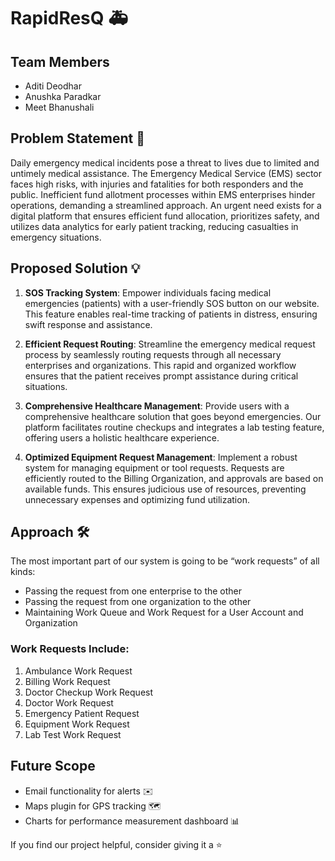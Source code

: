 # RapidResQ 🚑

## Team Members 
- Aditi Deodhar
- Anushka Paradkar
- Meet Bhanushali

## Problem Statement 🚨
Daily emergency medical incidents pose a threat to lives due to limited and untimely medical assistance. The Emergency Medical Service (EMS) sector faces high risks, with injuries and fatalities for both responders and the public. Inefficient fund allotment processes within EMS enterprises hinder operations, demanding a streamlined approach. An urgent need exists for a digital platform that ensures efficient fund allocation, prioritizes safety, and utilizes data analytics for early patient tracking, reducing casualties in emergency situations.

## Proposed Solution 💡
1. **SOS Tracking System**: Empower individuals facing medical emergencies (patients) with a user-friendly SOS button on our website. This feature enables real-time tracking of patients in distress, ensuring swift response and assistance.

2. **Efficient Request Routing**: Streamline the emergency medical request process by seamlessly routing requests through all necessary enterprises and organizations. This rapid and organized workflow ensures that the patient receives prompt assistance during critical situations.

3. **Comprehensive Healthcare Management**: Provide users with a comprehensive healthcare solution that goes beyond emergencies. Our platform facilitates routine checkups and integrates a lab testing feature, offering users a holistic healthcare experience.

4. **Optimized Equipment Request Management**: Implement a robust system for managing equipment or tool requests. Requests are efficiently routed to the Billing Organization, and approvals are based on available funds. This ensures judicious use of resources, preventing unnecessary expenses and optimizing fund utilization.

## Approach 🛠️
The most important part of our system is going to be “work requests” of all kinds:
- Passing the request from one enterprise to the other
- Passing the request from one organization to the other
- Maintaining Work Queue and Work Request for a User Account and Organization

### Work Requests Include:
1. Ambulance Work Request
2. Billing Work Request
3. Doctor Checkup Work Request
4. Doctor Work Request
5. Emergency Patient Request
6. Equipment Work Request
7. Lab Test Work Request

## Future Scope 
- Email functionality for alerts ✉️
- Maps plugin for GPS tracking 🗺️
- Charts for performance measurement dashboard 📊
  
If you find our project helpful, consider giving it a :star:

